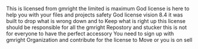 This is licensed from gmright the limited is maximum 
God license is here to help you with your files and projects safety 
God license vision 8.4 it was built to drop what is wrong down and to
Keep what is right up this license should be responsible for all the gmright 
Repostory and stucker this is not for everyone to have the perfect accessory 
You need to sign up with gmright Organization and contribute for the license to 
Move or you is on sell 
 
